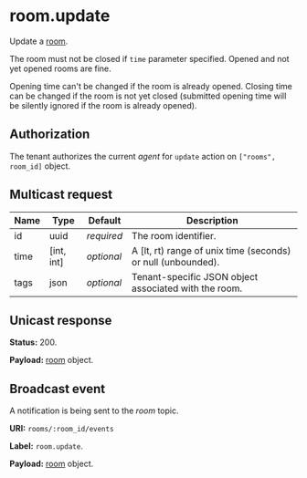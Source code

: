# room.update

Update a [room](../room.md#room).

The room must not be closed if `time` parameter specified. Opened and not yet opened rooms are fine.

Opening time can't be changed if the room is already opened.
Closing time can be changed if the room is not yet closed (submitted opening time will be silently ignored if the room is already opened).

## Authorization

The tenant authorizes the current _agent_ for `update` action on `["rooms", room_id]` object.

## Multicast request

Name | Type       | Default    | Description
-----| ---------- | ---------- | ------------------------------------------------------------
id   | uuid       | _required_ | The room identifier.
time | [int, int] | _optional_ | A [lt, rt) range of unix time (seconds) or null (unbounded).
tags | json       | _optional_ | Tenant-specific JSON object associated with the room.

## Unicast response

**Status:** 200.

**Payload:** [room](../room.md#room) object.

## Broadcast event

A notification is being sent to the _room_ topic.

**URI:** `rooms/:room_id/events`

**Label:** `room.update`.

**Payload:** [room](../room.md#room) object.
